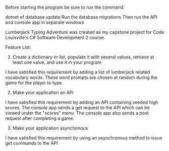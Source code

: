 Before starting the program be sure to run the command:

dotnet ef database update
Run the database migrations
Then run the API and console app in separate windows



Lumberjack Typing Adventure was created as my capstone project for Code Louisville's C# Software Development 2 course.



Feature List:
1. Create a dictionary or list, populate it with several values, retrieve at least one value, and use it in your program

I have satisfied this requirement by adding a list of lumberjack related vocabulary words. These word prompts are chosen at random during the game for the player to type.

2. Make your application an API

I have satisfied this requirement by adding an API containing seeded high scores. The console app sends a get request to the API which can be viewed under the "scores" menu. The console app also sends a post request after completing a game.

3. Make your application asynchonous

I have satisfied this requirement by using an asynchronous method to issue get commands to the API
